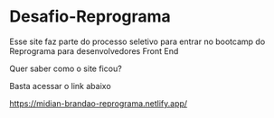 # Desafio-Reprograma
Esse site faz parte do processo seletivo para entrar no bootcamp do Reprograma para desenvolvedores Front End

Quer saber como o site ficou?

Basta acessar o link abaixo

https://midian-brandao-reprograma.netlify.app/

